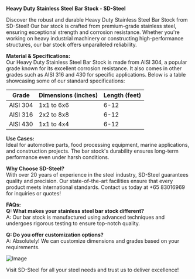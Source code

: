 **Heavy Duty Stainless Steel Bar Stock - SD-Steel**

Discover the robust and durable Heavy Duty Stainless Steel Bar Stock from SD-Steel! Our bar stock is crafted from premium-grade stainless steel, ensuring exceptional strength and corrosion resistance. Whether you're working on heavy industrial machinery or constructing high-performance structures, our bar stock offers unparalleled reliability.

**Material & Specifications:**  
Our Heavy Duty Stainless Steel Bar Stock is made from AISI 304, a popular grade known for its excellent corrosion resistance. It also comes in other grades such as AISI 316 and 430 for specific applications. Below is a table showcasing some of our standard specifications:

| Grade      | Dimensions (inches) | Length (feet) |
|------------|---------------------|---------------|
| AISI 304   | 1x1 to 6x6          | 6-12          |
| AISI 316   | 2x2 to 8x8          | 6-12          |
| AISI 430   | 1x1 to 4x4          | 6-12          |

**Use Cases:**  
Ideal for automotive parts, food processing equipment, marine applications, and construction projects. The bar stock's durability ensures long-term performance even under harsh conditions.

**Why Choose SD-Steel?**  
With over 20 years of experience in the steel industry, SD-Steel guarantees quality and precision. Our state-of-the-art facilities ensure that every product meets international standards. Contact us today at +65 83016969 for inquiries or quotes!

**FAQs:**  
**Q: What makes your stainless steel bar stock different?**  
A: Our bar stock is manufactured using advanced techniques and undergoes rigorous testing to ensure top-notch quality.

**Q: Do you offer customization options?**  
A: Absolutely! We can customize dimensions and grades based on your requirements.

![Image](https://github.com/user-attachments/assets/2567258e-e124-4816-932d-1809bd27ef0b)

Visit SD-Steel for all your steel needs and trust us to deliver excellence!